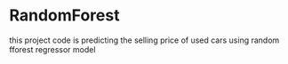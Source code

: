 # RandomForest
this project code is predicting the selling price of used cars using random fforest regressor model
